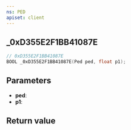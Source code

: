 ```yaml
---
ns: PED
apiset: client
---
```

## _0xD355E2F1BB41087E

```c
// 0xD355E2F1BB41087E
BOOL _0xD355E2F1BB41087E(Ped ped, float p1);
```


## Parameters
* **ped**:
* **p1**:

## Return value